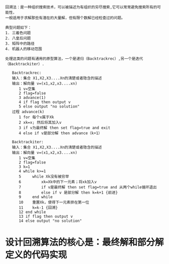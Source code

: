     回溯法：是一种组织搜索技术，可以被描述为有组织的穷尽搜索,它可以常常避免搜索所有的可能性，
    一般适用于求解那些有潜在的大量解，但有限个数解已经检查过的问题。

    典型问题如下：
    1. 三着色问题
    2. 八皇后问题
    3. 矩阵中的路径
    4. 机器人的移动范围
    
    处理这类的问题有通用的原型算法，一个是递归（Backtrackrec）,另一个是迭代（Backtrackiter）.
    
```
   Backtrackrec:
   输入：集合 X1,X2,X3....Xn的清楚或者隐含的描述
   输出：解向量 v=(x1,x2,x3....xn)
      1 v=空集
      2 flag=false
      3 advance(1)
      4 if flag then output v
      5 else output "no solution"
   过程 advance(k)
      1 for 每个x属于Xk
      2 xk=x; 然后将其加入v
      3 if v为最终解 then set flag=true and exit
      4 else if v是部分解 then advance（k+1）
```   

```
   Backtrackiter:
   输入：集合 X1,X2,X3....Xn的清楚或者隐含的描述
   输出：解向量 v=(x1,x2,x3....xn)
      1 v=空集
      2 flag=false
      3 k=1
      4 while k>=1
      5     while Xk没有被穷举
      6         xk=Xk中的下一元素；将xk加入v
      7         if v是最终解 then set flag=true and 从两个while循环退出
      8         else if v 是部分解 then k=k+1 {前进}
      9     end while
      10    重置Xk，使得下一元素排在第一位
      11    k=k-1 {回溯}
      12 end while
      13 if flag then output v
      14 else output "no solution"
```  

# 设计回溯算法的核心是：最终解和部分解定义的代码实现

